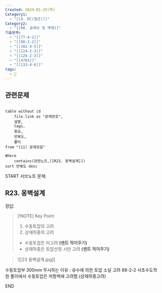 ```yaml
---
Created: 2024-01-25(목)
Category1:
  - "[[4. RC(철콘)]]"
Category2:
  - "[[08. 슬래브 및 벽체]]"
기출문제:
  - "[[77-4-2]]"
  - "[[88-2-2]]"
  - "[[102-4-5]]"
  - "[[124-2-3]]"
  - "[[126-2-3]]"
  - "[[4701]]"
  - "[[133-4-6]]"
tags:
  - 🧮
---
```

## 관련문제
```dataview

table without id
	file.link as "문제번호",
	설명,
	tags,
	중요,
	반복도,
	풀이
from "(11) 문제모음"

Where
	contains(관련노트,[[R23. 옹벽설계]])
sort 반복도 desc

```

START
서브노트
문제:  
## R23. 옹벽설계 

정답: 

> [!NOTE] Key Point
> 1. 수동토압의 고려
> 2. 상재하중의 고려
> - 수동토압은 미고려 **(멘트 적어주기)**
> - 상재하중은 토압산정 시만 고려 **(멘트 적어주기)**



> ![[23 옹벽설계.jpg]]

수동토압부 300mm 무시하는 이유 : 유수에 의한 토압 소실 고려
88-2-2 서초수도학원 풀이에서 수동토압은 저항력에 고려함.(상재하중고려)
<!--ID: 1704617828314-->
END

